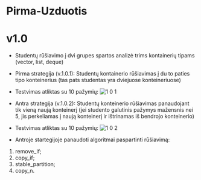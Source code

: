 # Pirma-Uzduotis
# v1.0
* Studentų rūšiavimo į dvi grupes spartos analizė trims kontainerių tipams (vector, list, deque)
* Pirma strategija (v.1.0.1):
  Studentų kontainerio rūšiavimas į du to paties tipo konteinerius (tas pats studentas yra dviejuose konteineriuose)
* Testvimas atliktas su 10 pažymių:
![1 0 1](https://user-images.githubusercontent.com/90559062/148958799-a550092b-e7fe-4803-b95f-6df2ab5ec803.png)


* Antra strategija (v.1.0.2):
  Studentų konteinerio rūšiavimas panaudojant tik vieną naują konteinerį (jei studento galutinis pažymys mažensnis nei 5, jis perkeliamas į naują konteinerį ir       ištrinamas iš bendrojo konteinerio)
* Testvimas atliktas su 10 pažymių:
![1 0 2](https://user-images.githubusercontent.com/90559062/148958914-8bcf79f6-2cf6-45a4-97b7-0b3117694368.png)


* Antroje startegijoje panaudoti algoritmai paspartinti rūšiavimą:
1) remove_if;
2) copy_if;
3) stable_partition;
4) copy_n.
